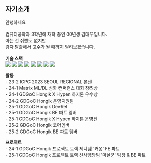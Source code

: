 ## 자기소개
 안녕하세요<br><br>
컴퓨터공학과 3학년에 재학 중인 00년생 김태우입니다.<br>
아는 건 쥐뿔도 없지만<br>
감자 탈출해서 고수가 될 때까지 달려보겠습니다.<br><br>
**기술 스택** <br>
<img src="https://img.shields.io/badge/python-3776AB?style=for-the-badge&logo=python&logoColor=white">
<img src="https://img.shields.io/badge/javascript-%23323330.svg?style=for-the-badge&logo=javascript&logoColor=%23F7DF1E">
<img src="https://img.shields.io/badge/typescript-%23007ACC.svg?style=for-the-badge&logo=typescript&logoColor=white">
<img src="https://img.shields.io/badge/react-%2320232a.svg?style=for-the-badge&logo=react&logoColor=%2361DAFB">
<img src="https://img.shields.io/badge/react_native-%2320232a.svg?style=for-the-badge&logo=react&logoColor=%2361DAFB">
<img src="https://img.shields.io/badge/java-%23ED8B00.svg?style=for-the-badge&logo=openjdk&logoColor=white"/>
<img src="https://img.shields.io/badge/spring-%236DB33F.svg?style=for-the-badge&logo=spring&logoColor=white"/>
<img src="https://img.shields.io/badge/mysql-4479A1.svg?style=for-the-badge&logo=mysql&logoColor=white"/>

**활동**   
    - 23-2 ICPC 2023 SEOUL REGIONAL 본선 <br>
    - 24-1 Matrix ML/DL 심화 컨퍼런스 대회 장려상 <br>
    - 24-1 GDGoC Hongik X Hypen 하지톤 우수상 <br>
    - 24-2 GDGoC Hongik 운영지원팀 <br>
    - 25-1 GDGoC Hongik DevRel <br>
    - 25-1 GDGoC Hongik BE 파트 멤버 <br>
    - 25-1 GDGoC Hongik X Hypen 하지톤 운영진 <br>
    - 25-2 GDGoC Hongik 코어멤버 <br>
    - 25-2 GDGoC Hongik BE 파트 멤버
    
**프로젝트**   
    - 24-1 GDGoC Hongik 프로젝트 트랙 제니팀 '커몽' FE 파트 <br>
    - 25-1 GDGoC Hongik 프로젝트 트랙 신사임당팀 '마실꾼' 팀장 & BE 파트
